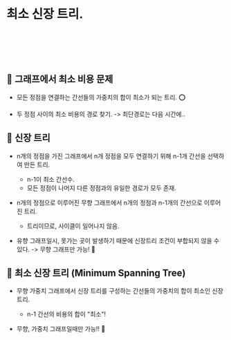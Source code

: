 # 최소 신장 트리.

<br>
<br>
<br>
<br>

## 🌈 그래프에서 최소 비용 문제

* 모든 정점을 연결하는 간선들의 가중치의 합이 최소가 되는 트리. ⭕️

* 두 정점 사이의 최소 비용의 경로 찾기. -> 최단경로는 다음 시간에..

## 🌈 신장 트리

* n개의 정점을 가진 그래프에서 n개 정점을 모두 연결하기 위해 n-1개 간선을 선택하여 만든 트리.
    - n-1이 최소 간선수.
    - 모든 정점이 나머지 다른 정점과의 유일한 경로가 모두 존재.

* n개의 정점으로 이루어진 무향 그래프에서 n개의 정점과 n-1개의 간선으로 이루어진 트리.
    - 트리이므로, 사이클이 일어나지 않음.

* 유향 그래프일시, 못가는 곳이 발생하기 때문에 신장트리 조건이 부합되지 않을 수 있다. -> 무향 그래프만 가능! 🎯


## 🌈 최소 신장 트리 (Minimum Spanning Tree)

* 무향 가중치 그래프에서 신장 트리를 구성하는 간선들의 가중치의 합이 최소인 신장 트리.
    - n-1 간선의 비용의 합이 "최소"!

* 무향, 가중치 그래프일때만 가능!! 🎯




























